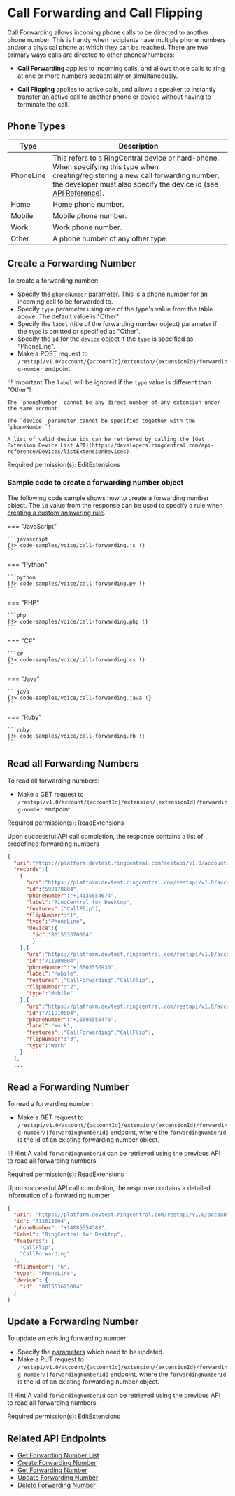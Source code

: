 # Call Forwarding and Call Flipping

Call Forwarding allows incoming phone calls to be directed to another phone number. This is handy when recipients have multiple phone numbers and/or a physical phone at which they can be reached. There are two primary ways calls are directed to other phones/numbers:

* **Call Forwarding** applies to incoming calls, and allows those calls to ring at one or more numbers sequentially or simultaneously.

* **Call Flipping** applies to active calls, and allows a speaker to instantly transfer an active call to another phone or device without having to terminate the call.

## Phone Types

| Type | Description |
|-|-|
| PhoneLine | This refers to a RingCentral device or hard-phone. When specifying this type when creating/registering a new call forwarding number, the developer must also specify the device id (see [API Reference](https://developers.ringcentral.com/api-reference/Call-Forwarding/createForwardingNumber)). |
| Home | Home phone number. |
| Mobile | Mobile phone number. |
| Work | Work phone number. |
| Other | A phone number of any other type. |

## Create a Forwarding Number

To create a forwarding number:

* Specify the `phoneNumber` parameter. This is a phone number for an incoming call to be forwarded to.
* Specify `type` parameter using one of the type's value from the table above. The default value is "Other"
* Specify the `label` (title of the forwarding number object) parameter if the `type` is omitted or specified as "Other".
* Specify the `id` for the `device` object if the `type` is specified as "PhoneLine".
* Make a POST request to `/restapi/v1.0/account/{accountId}/extension/{extensionId}/forwarding-number` endpoint.

!!! Important
    The `label` will be ignored if the `type` value is different than "Other"!

    The `phoneNumber` cannot be any direct number of any extension under the same account!

    The `device` parameter cannot be specified together with the `phoneNumber`!

    A list of valid device ids can be retrieved by calling the [Get Extension Device List API](https://developers.ringcentral.com/api-reference/Devices/listExtensionDevices).


Required permission(s): EditExtensions

### Sample code to create a forwarding number object

The following code sample shows how to create a forwarding number object. The `id` value from the response can be used to specify a rule when [creating a custom answering rule](../user-answering-rules/).

=== "JavaScript"

    ```javascript
    {!> code-samples/voice/call-forwarding.js !}
    ```    

=== "Python"

    ```python
    {!> code-samples/voice/call-forwarding.py !}
    ```

=== "PHP"

    ```php
    {!> code-samples/voice/call-forwarding.php !}
    ```

=== "C#"

    ```c#
    {!> code-samples/voice/call-forwarding.cs !}
    ```
    
=== "Java"

    ```java
    {!> code-samples/voice/call-forwarding.java !}
    ```

=== "Ruby"

    ```ruby
    {!> code-samples/voice/call-forwarding.rb !}
    ```

## Read all Forwarding Numbers

To read all forwarding numbers:

* Make a GET request to `/restapi/v1.0/account/{accountId}/extension/{extensionId}/forwarding-number` endpoint.

Required permission(s): ReadExtensions

Upon successful API call completion, the response contains a list of predefined forwarding numbers
```json hl_lines="6 17 25"
{
  "uri":"https://platform.devtest.ringcentral.com/restapi/v1.0/account/178009004/extension/178009004/forwarding-number?page=1&perPage=100",
  "records":[
    {
      "uri":"https://platform.devtest.ringcentral.com/restapi/v1.0/account/178009004/extension/178009004/forwarding-number/592178004",
      "id":"592178004",
      "phoneNumber":"+14135554674",
      "label":"RingCentral for Desktop",
      "features":["CallFlip"],
      "flipNumber":"1",
      "type":"PhoneLine",
      "device":{
        "id":"801553370004"
        }
    },{
      "uri":"https://platform.devtest.ringcentral.com/restapi/v1.0/account/178009004/extension/178009004/forwarding-number/711909004",
      "id":"711909004",
      "phoneNumber":"+16505550930",
      "label":"Mobile",
      "features":["CallForwarding","CallFlip"],
      "flipNumber":"2",
      "type":"Mobile"
    },{
      "uri":"https://platform.devtest.ringcentral.com/restapi/v1.0/account/178009004/extension/178009004/forwarding-number/711910004",
      "id":"711910004",
      "phoneNumber":"+16505555476",
      "label":"Work",
      "features":["CallForwarding","CallFlip"],
      "flipNumber":"3",
      "type":"Work"
    }
  ],
  ...
```

## Read a Forwarding Number

To read a forwarding number:

* Make a GET request to `/restapi/v1.0/account/{accountId}/extension/{extensionId}/forwarding-number/[forwardingNumberId]` endpoint, where the `forwardingNumberId` is the id of an existing forwarding number object.

!!! Hint
    A valid `forwardingNumberId` can be retrieved using the previous API to read all forwarding numbers.

Required permission(s): ReadExtensions

Upon successful API call completion, the response contains a detailed information of a forwarding number
```json
{
  "uri": "https://platform.devtest.ringcentral.com/restapi/v1.0/account/178003454/extension/178003454/forwarding-number/712613004",
  "id": "712613004",
  "phoneNumber": "+14085554388",
  "label": "RingCentral for Desktop",
  "features": [
    "CallFlip",
    "CallForwarding"
  ],
  "flipNumber": "6",
  "type": "PhoneLine",
  "device": {
    "id": "801553625004"
  }
}
```

## Update a Forwarding Number

To update an existing forwarding number:

* Specify the [parameters](https://developers.ringcentral.com/api-reference/Call-Forwarding/updateForwardingNumber) which need to be updated.
* Make a PUT request to `/restapi/v1.0/account/{accountId}/extension/{extensionId}/forwarding-number/[forwardingNumberId]` endpoint, where the `forwardingNumberId` is the id of an existing forwarding number object.

!!! Hint
    A valid `forwardingNumberId` can be retrieved using the previous API to read all forwarding numbers.

Required permission(s): EditExtensions

## Related API Endpoints

* [Get Forwarding Number List](https://developers.ringcentral.com/api-reference/Call-Forwarding/listForwardingNumbers)
* [Create Forwarding Number](https://developers.ringcentral.com/api-reference/Call-Forwarding/createForwardingNumber)
* [Get Forwarding Number](https://developers.ringcentral.com/api-reference/Call-Forwarding/readForwardingNumber)
* [Update Forwarding Number](https://developers.ringcentral.com/api-reference/Call-Forwarding/updateForwardingNumber)
* [Delete Forwarding Number](https://developers.ringcentral.com/api-reference/Call-Forwarding/deleteForwardingNumber)
